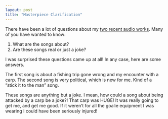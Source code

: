 ```yaml
---
layout: post
title: "Masterpiece Clarification"
---
```



<p>There have been a lot of questions about my <a href="http://hodnick.com/post/616233266/two-audio-masterpieces" target="_blank">two recent audio works</a>. Many of you have wanted to know:</p>








  
<ol>
<li>What are the songs about?</li> 
<li>Are these songs real or just a joke?</li> 
</ol>
<p>I was surprised these questions came up at all!  In any case, here are some answers.</p>








  
<p>The first song is about a fishing trip gone wrong and my encounter with a carp. The second song is very political, which is new for me. Kind of a &#8220;stick it to the man&#8221; song.</p>








  
<p>These songs are anything but a joke. I mean, how could a song about being attacked by a carp be a joke?!  That carp was HUGE!  It was really going to get me, and get me good. If it weren&#8217;t for all the goalie equipment I was wearing I could have been seriously injured!</p>








